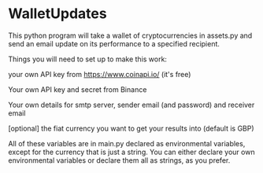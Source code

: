 # WalletUpdates

This python program will take a wallet of cryptocurrencies in assets.py and send an email update on its performance to a specified recipient.

Things you will need to set up to make this work:

your own API key from https://www.coinapi.io/ (it's free)

Your own API key and secret from Binance 

Your own details for smtp server, sender email (and password) and receiver email

[optional] the fiat currency you want to get your results into (default is GBP)

All of these variables are in main.py declared as environmental variables, except for the currency that is just a string. You can either declare your own environmental variables or declare them all as strings, as you prefer.
